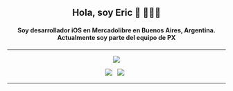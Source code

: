 <h2 align='center'> Hola, soy Eric 👋 🧑🏽‍💻 </h2>
<h4 align='center'>Soy desarrollador iOS en Mercadolibre en Buenos Aires, Argentina. Actualmente soy parte del equipo de PX</h4>
<hr>
<p align='center'>
  <a href="mailto:eric.ertl@mercadolibre.com?subject=Hola%20Eric"><img src="https://img.shields.io/badge/gmail-%23D14836.svg?&style=flat-square&logo=gmail&logoColor=white" /></a>
</p>

<p align='center'>
  <img src="https://img.shields.io/badge/swift%20-%23FA7343.svg?&style=flat-square&logo=swift&logoColor=white" />&nbsp;&nbsp;
  <img src="https://img.shields.io/badge/[obj c]%20-%23306bc2.svg?&style=flat-square" />&nbsp;&nbsp;
</p>
<hr>
